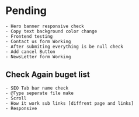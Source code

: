 # Pending

    - Hero banner responsive check
    - Copy text background color change
    - Frontend testing
    - Contact us form Working
    - After submiting everything is be null check
    - Add cancel Button
    - NewsLetter form Working

## Check Again buget list

    - SEO Tab bar name check
    - @Type seperate file make
    - Scroll
    - How it work sub links [diffrent page and links]
    - Responsive
